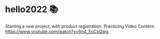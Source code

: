 # hello2022 :books:

Starting a new project, with product registration.
Practicing Video Content: https://www.youtube.com/watch?v=fm4_EuCsQwg.
